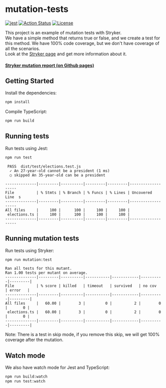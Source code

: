 # mutation-tests

[![jest](https://facebook.github.io/jest/img/jest-badge.svg)](https://github.com/facebook/jest)
[![Action Status](https://github.com/WarleyGabriel/mutation-tests/workflows/CI/badge.svg)](https://github.com/WarleyGabriel/mutation-tests/actions)
[![License](https://img.shields.io/badge/License-MIT-yellow.svg)](https://opensource.org/licenses/MIT)

This project is an example of mutation tests with Stryker.  
We have a simple method that returns true or false, and we create a test for this method.
We have 100% code coverage, but we don't have coverage of all the scenarios.  
Look at the [Stryker page](https://stryker-mutator.io/) and get more information about it.

#### [Stryker mutation report (on Github pages)](http://warleygabriel.github.io/mutation-tests)

## Getting Started

Install the dependencies:

```bash
npm install
```

Compile TypeScript:

```bash
npm run build
```

## Running tests

Run tests using Jest:

```bash
npm run test
```

```text
 PASS  dist/test/elections.test.js
  ✓ An 27-year-old cannot be a president (1 ms)
  ○ skipped An 35-year-old can be a president

--------------|---------|----------|---------|---------|-------------------
File          | % Stmts | % Branch | % Funcs | % Lines | Uncovered Line  s
--------------|---------|----------|---------|---------|-------------------
All files     |     100 |      100 |     100 |     100 |
 elections.ts |     100 |      100 |     100 |     100 |
--------------|---------|----------|---------|---------|-------------------
```

## Running mutation tests

Run tests using Stryker:

```bash
npm run mutation:test
```

```text
Ran all tests for this mutant.
Ran 1.00 tests per mutant on average.
--------------|---------|----------|-----------|------------|----------|---------|
File          | % score | killed   | timeout   | survived   | no cov   | error   |
--------------|---------|----------|-----------|------------|----------|---------|
All files     |   60.00 |        3 |         0 |          2 |        0 |       0 |
 elections.ts |   60.00 |        3 |         0 |          2 |        0 |       0 |
--------------|---------|----------|-----------|------------|----------|---------|
```

Note: There is a test in skip mode, if you remove this skip, we will get 100% coverage after the mutation.

## Watch mode

We also have watch mode for Jest and TypeScript:

```bash
npm run build:watch
npm run test:watch
```

